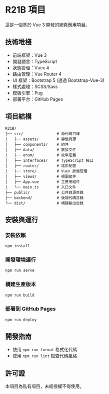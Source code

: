 # R21B 項目

這是一個基於 Vue 3 開發的網頁應用項目。

## 技術堆棧

- 前端框架：Vue 3
- 開發語言：TypeScript
- 狀態管理：Vuex 4
- 路由管理：Vue Router 4
- UI 框架：Bootstrap 5 (透過 Bootstrap-Vue-3)
- 樣式處理：SCSS/Sass
- 模板引擎：Pug
- 部署平台：GitHub Pages

## 項目結構

```
R21B/
├── src/               # 源代碼目錄
│   ├── assets/        # 靜態資源
│   ├── components/    # 組件
│   ├── data/          # 數據文件
│   ├── enum/          # 枚舉定義
│   ├── interfaces/    # TypeScript 接口
│   ├── router/        # 路由配置
│   ├── store/         # Vuex 狀態管理
│   ├── views/         # 視圖組件
│   ├── App.vue        # 主應用組件
│   └── main.ts        # 入口文件
├── public/            # 公共資源目錄
├── backend/           # 後端代碼目錄
└── dist/              # 構建輸出目錄
```

## 安裝與運行

### 安裝依賴

```bash
npm install
```

### 開發環境運行

```bash
npm run serve
```

### 構建生產版本

```bash
npm run build
```

### 部署到 GitHub Pages

```bash
npm run deploy
```

## 開發指南

- 使用 `npm run format` 格式化代碼
- 使用 `npm run lint` 檢查代碼風格

## 許可證

本項目為私有項目，未經授權不得使用。